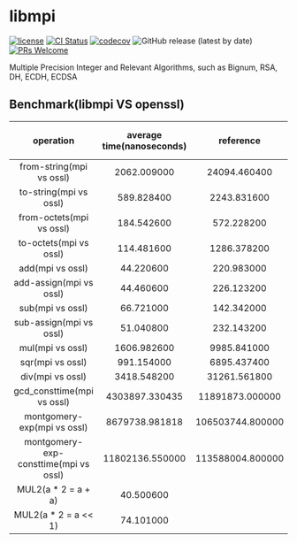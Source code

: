 # libmpi

[![license](https://img.shields.io/badge/license-Apache-brightgreen.svg?style=flat)](https://github.com/vxfury/libmpi/blob/master/LICENSE)
[![CI Status](https://github.com/vxfury/libmpi/workflows/ci/badge.svg)](https://github.com/vxfury/libmpi/actions)
[![codecov](https://codecov.io/gh/vxfury/libmpi/branch/main/graph/badge.svg?token=5IfLTTEcnF)](https://codecov.io/gh/vxfury/libmpi)
![GitHub release (latest by date)](https://img.shields.io/github/v/release/vxfury/libmpi?color=red&label=release)
[![PRs Welcome](https://img.shields.io/badge/PRs-welcome-brightgreen.svg)](https://github.com/vxfury/libmpi/pulls)

Multiple Precision Integer and Relevant Algorithms, such as Bignum, RSA, DH, ECDH, ECDSA
## Benchmark(libmpi VS openssl)

|               operation               | average time(nanoseconds) |    reference     | coefficient of variation | perfermance ratio |
| :-: | :-: | :-: | :-: | :-: |
| from-string(mpi vs ossl)              |        2062.009000        |   24094.460400   |         0.026612         | <span style="color:#8000;">**11.684944**</span>         |
| to-string(mpi vs ossl)                |        589.828400         |   2243.831600    |         0.065074         | <span style="color:#8000;">**3.804211**</span>          |
| from-octets(mpi vs ossl)              |        184.542600         |    572.228200    |         0.075154         | <span style="color:#8000;">**3.100792**</span>          |
| to-octets(mpi vs ossl)                |        114.481600         |   1286.378200    |         0.093465         | <span style="color:#8000;">**11.236550**</span>         |
| add(mpi vs ossl)                      |         44.220600         |    220.983000    |         0.150382         | <span style="color:#8000;">**4.997286**</span>          |
| add-assign(mpi vs ossl)               |         44.460600         |    226.123200    |         0.150146         | <span style="color:#8000;">**5.085923**</span>          |
| sub(mpi vs ossl)                      |         66.721000         |    142.342000    |         0.500661         | <span style="color:#8000;">**2.133391**</span>          |
| sub-assign(mpi vs ossl)               |         51.040800         |    232.143200    |         0.140932         | <span style="color:#8000;">**4.548189**</span>          |
| mul(mpi vs ossl)                      |        1606.982600        |   9985.841000    |         0.025379         | <span style="color:#8000;">**6.214032**</span>          |
| sqr(mpi vs ossl)                      |        991.154000         |   6895.437400    |         0.031875         | <span style="color:#8000;">**6.956979**</span>          |
| div(mpi vs ossl)                      |        3418.548200        |   31261.561800   |         0.017128         | <span style="color:#8000;">**9.144689**</span>          |
| gcd_consttime(mpi vs ossl)            |      4303897.330435       | 11891873.000000  |         0.003858         | <span style="color:#8000;">**2.763048**</span>          |
| montgomery-exp(mpi vs ossl)           |      8679738.981818       | 106503744.800000 |         0.000416         | <span style="color:#8000;">**12.270386**</span>         |
| montgomery-exp-consttime(mpi vs ossl) |      11802136.550000      | 113588004.800000 |         0.000338         | <span style="color:#8000;">**9.624359**</span>          |
| MUL2(a * 2 = a + a)                   |         40.500600         |  <No Reference>  |         0.157134         | N/A               |
| MUL2(a * 2 = a << 1)                  |         74.101000         |  <No Reference>  |         0.116172         | N/A               |

